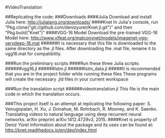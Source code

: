 #VideoTranslation

##Replicating the code:
###Downloads
####Julia
Download and install Julia here: http://julialang.org/downloads/
####Knet
In Julia's console, run 
"Pkg.clone("git://github.com/denizyuret/Knet.jl.git")" and then "Pkg.build("Knet")"
####VGG-16 Model
Download the pre-trained VGG-16 Model here: http://www.vlfeat.org/matconvnet/models/imagenet-vgg-verydeep-16.mat
######It is necessary that this file is downloaded to the same directory as the .jl files.
After downloading the .mat file, rename it to vgg16.mat for compatibility.

###Run the preliminary scripts
####Run these three Julia scripts:
######vgg16.jl
######lstm.jl
######lstm_data.jl
#####It is recommended that you are in the project folder while running these files
These programs will create the necessary .jld files in your current workspace

###Run the translation script
######videotranslation.jl
This file is the main code in which the translation occurs.

###This project itself is an attempt at replicating the following paper:
S. Venugopalan, H. Xu, J. Donahue, M. Rohrbach, R. Mooney, and K. Saenko. Translating videos to natural language using deep recurrent neural networks. arXiv preprint arXiv:1412.4729v3, 2015.
####Knet is property of Deniz Yüret
Information about the package and its uses can be found at: http://knet.readthedocs.io/en/dev/index.html
